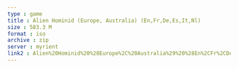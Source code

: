 ```yaml
---
type : game
title : Alien Hominid (Europe, Australia) (En,Fr,De,Es,It,Nl)
size : 583.3 M
format : iso
archive : zip
server : myrient
link2 : Alien%20Hominid%20%28Europe%2C%20Australia%29%20%28En%2CFr%2CDe%2CEs%2CIt%2CNl%29
---
```

